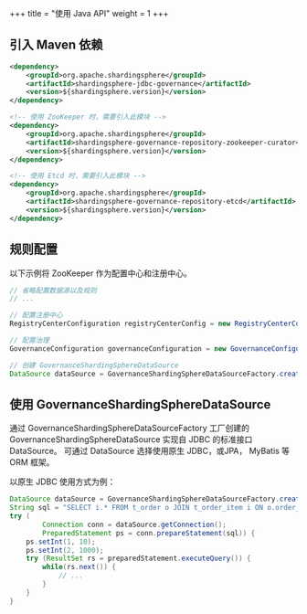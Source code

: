 +++
title = "使用 Java API"
weight = 1
+++

## 引入 Maven 依赖

```xml
<dependency>
    <groupId>org.apache.shardingsphere</groupId>
    <artifactId>shardingsphere-jdbc-governance</artifactId>
    <version>${shardingsphere.version}</version>
</dependency>

<!-- 使用 ZooKeeper 时，需要引入此模块 -->
<dependency>
    <groupId>org.apache.shardingsphere</groupId>
    <artifactId>shardingsphere-governance-repository-zookeeper-curator</artifactId>
    <version>${shardingsphere.version}</version>
</dependency>

<!-- 使用 Etcd 时，需要引入此模块 -->
<dependency>
    <groupId>org.apache.shardingsphere</groupId>
    <artifactId>shardingsphere-governance-repository-etcd</artifactId>
    <version>${shardingsphere.version}</version>
</dependency>
```

## 规则配置

以下示例将 ZooKeeper 作为配置中心和注册中心。

```java
// 省略配置数据源以及规则
// ...

// 配置注册中心
RegistryCenterConfiguration registryCenterConfig = new RegistryCenterConfiguration("Zookeeper", "localhost:2181", new Properties());

// 配置治理
GovernanceConfiguration governanceConfiguration = new GovernanceConfiguration("governance-sharding-data-source", registryCenterConfig, true);

// 创建 GovernanceShardingSphereDataSource
DataSource dataSource = GovernanceShardingSphereDataSourceFactory.createDataSource(governanceConfiguration);
```

## 使用 GovernanceShardingSphereDataSource

通过 GovernanceShardingSphereDataSourceFactory 工厂创建的 GovernanceShardingSphereDataSource 实现自 JDBC 的标准接口 DataSource。
可通过 DataSource 选择使用原生 JDBC，或JPA， MyBatis 等 ORM 框架。

以原生 JDBC 使用方式为例：

```java
DataSource dataSource = GovernanceShardingSphereDataSourceFactory.createDataSource(governanceConfiguration);
String sql = "SELECT i.* FROM t_order o JOIN t_order_item i ON o.order_id=i.order_id WHERE o.user_id=? AND o.order_id=?";
try (
        Connection conn = dataSource.getConnection();
        PreparedStatement ps = conn.prepareStatement(sql)) {
    ps.setInt(1, 10);
    ps.setInt(2, 1000);
    try (ResultSet rs = preparedStatement.executeQuery()) {
        while(rs.next()) {
            // ...
        }
    }
}
```
